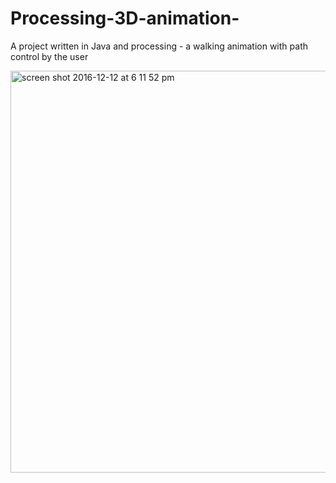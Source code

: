# Processing-3D-animation-
A project written in Java and processing - a walking animation with path control by the user  

<img width="643" alt="screen shot 2016-12-12 at 6 11 52 pm" src="https://cloud.githubusercontent.com/assets/5462046/21120803/2847ab36-c097-11e6-8c7a-b32300fce07b.png">
